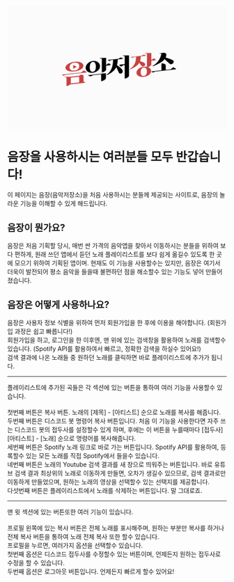 ![logoGIF](https://github.com/AcidWater/IntroduceAPP/blob/main/%EC%BB%B4%ED%8F%AC%EC%A7%80%EC%85%98%201.gif)

# 음장을 사용하시는 여러분들 모두 반갑습니다!

이 페이지는 음장(음악저장소)을 처음 사용하시는 분들께 제공되는 사이트로, 음장의 놀라운 기능을 이해할 수 있게 해드립니다.
<br>
## 음장이 뭔가요?
음장은 처음 기획할 당시, 매번 싼 가격의 음악앱을 찾아서 이동하시는 분들을 위하여 보다 편하게, 원래 쓰던 앱에서 듣던 노래 플레이리스트를 보다 쉽게 옮길수 있도록 한 곳에 모으기 위하여 기획된 앱이며. 현재도 이 기능을 사용할수는 있지만, 음장은 여기서 더욱이 발전되어 평소 음악을 들을때 불편하던 점을 해소할수 있는 기능도 넣어 만들어졌습니다.
<br>
## 음장은 어떻게 사용하나요?
음장은 사용자 정보 식별을 위하여 먼저 회원가입을 한 후에 이용을 해야합니다. (회원가입 과정은 쉽고 빠릅니다!)<br>
회원가입을 하고, 로그인을 한 이후엔, 맨 위에 있는 검색창을 활용하여 노래를 검색할수 있습니다. (Spotify API를 활용하여서 빠르고, 정확한 검색을 하실수 있어요!)<br>
검색 결과에 나온 노래들 중 원하던 노래를 클릭하면 바로 플레이리스트에 추가가 됩니다.<br>
<hr />
플레이리스트에 추가된 곡들은 각 섹션에 있는 버튼을 통하여 여러 기능을 사용할수 있습니다.<br><br>
첫번째 버튼은 복사 버튼. 노래의 [제목] - [아티스트] 순으로 노래를 복사를 해줍니다.<br>
두번째 버튼은 디스코드 봇 명령어 복사 버튼입니다. 처음 이 기능을 사용한다면 자주 쓰는 디스코드 봇의 접두사를 설정할수 있게 하며, 후에는 이 버튼을 누를때마다 [접두사] [아티스트] - [노래] 순으로 명령어를 복사해줍니다.<br>
세번째 버튼은 Spotify 노래 링크로 바로 가는 버튼입니다. Spotify API를 활용하여, 등록할수 있는 모든 노래를 직접 Spotify에서 들을수 있습니다. <br>
네번째 버튼은 노래의 Youtube 검색 결과를 새 창으로 띄워주는 버튼입니다. 바로 유튜브 검색 결과 최상위의 노래로 이동하게 만들면, 오차가 생길수 있으므로, 검색 결과로만 이동하게 만들었으며, 원하는 노래의 영상을 선택할수 있는 선택지를 제공합니다.<br>
다섯번째 버튼은 플레이리스트에서 노래를 삭제하는 버튼입니다. 말 그대로죠.<br>
<hr />
맨 윗 섹션에 있는 버튼또한 여러 기능이 있습니다.<br><br>
프로필 왼쪽에 있는 복사 버튼은 전체 노래를 표시해주며, 원하는 부분만 복사를 하거나 전체 복사 버튼을 통하여 노래 전체 복사 또한 할수 있습니다.<br>
프로필을 누르면, 여러가지 옵션을 선택할수 있습니다.<br>
첫번째 옵션은 디스코드 접두사를 수정할수 있는 버튼이며, 언제든지 원하는 접두사로 수정을 할 수 있습니다.<br>
두번째 옵션은 로그아웃 버튼입니다. 언제든지 빠르게 할수 있어요!
